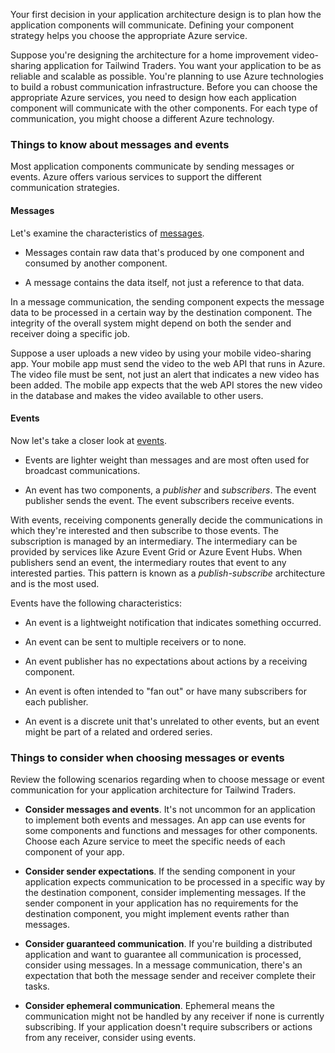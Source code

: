 Your first decision in your application architecture design is to plan how the application components will communicate. Defining your component strategy helps you choose the appropriate Azure service.

Suppose you're designing the architecture for a home improvement video-sharing application for Tailwind Traders. You want your application to be as reliable and scalable as possible. You're planning to use Azure technologies to build a robust communication infrastructure. Before you can choose the appropriate Azure services, you need to design how each application component will communicate with the other components. For each type of communication, you might choose a different Azure technology.

### Things to know about messages and events

Most application components communicate by sending messages or events. Azure offers various services to support the different communication strategies.

#### Messages

Let's examine the characteristics of [messages](/azure/event-grid/compare-messaging-services#message).

- Messages contain raw data that's produced by one component and consumed by another component.

- A message contains the data itself, not just a reference to that data.

In a message communication, the sending component expects the message data to be processed in a certain way by the destination component. The integrity of the overall system might depend on both the sender and receiver doing a specific job.

Suppose a user uploads a new video by using your mobile video-sharing app. Your mobile app must send the video to the web API that runs in Azure. The video file must be sent, not just an alert that indicates a new video has been added. The mobile app expects that the web API stores the new video in the database and makes the video available to other users.

#### Events

Now let's take a closer look at [events](/azure/event-grid/compare-messaging-services#event).

- Events are lighter weight than messages and are most often used for broadcast communications.

- An event has two components, a _publisher_ and _subscribers_. The event publisher sends the event.  The event subscribers receive events.

With events, receiving components generally decide the communications in which they're interested and then subscribe to those events. The subscription is managed by an intermediary. The intermediary can be provided by services like Azure Event Grid or Azure Event Hubs. When publishers send an event, the intermediary routes that event to any interested parties. This pattern is known as a _publish-subscribe_ architecture and is the most used. 

Events have the following characteristics:

- An event is a lightweight notification that indicates something occurred.

- An event can be sent to multiple receivers or to none.

- An event publisher has no expectations about actions by a receiving component.

- An event is often intended to "fan out" or have many subscribers for each publisher.

- An event is a discrete unit that's unrelated to other events, but an event might be part of a related and ordered series.

### Things to consider when choosing messages or events

Review the following scenarios regarding when to choose message or event communication for your application architecture for Tailwind Traders.

- **Consider messages and events**. It's not uncommon for an application to implement both events and messages. An app can use events for some components and functions and messages for other components. Choose each Azure service to meet the specific needs of each component of your app.

- **Consider sender expectations**. If the sending component in your application expects communication to be processed in a specific way by the destination component, consider implementing messages. If the sender component in your application has no requirements for the destination component, you might implement events rather than messages.

- **Consider guaranteed communication**. If you're building a distributed application and want to guarantee all communication is processed, consider using messages. In a message communication, there's an expectation that both the message sender and receiver complete their tasks.

- **Consider ephemeral communication**. Ephemeral means the communication might not be handled by any receiver if none is currently subscribing. If your application doesn't require subscribers or actions from any receiver, consider using events. 